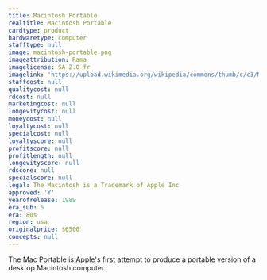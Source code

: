 ```yaml
---
title: Macintosh Portable
realtitle: Macintosh Portable
cardtype: product
hardwaretype: computer
stafftype: null
image: macintosh-portable.png
imageattribution: Rama
imagelicense: SA 2.0 fr
imagelink: 'https://upload.wikimedia.org/wikipedia/commons/thumb/c/c3/Macintosh_Portable-IMG_7541.jpg/1280px-Macintosh_Portable-IMG_7541.jpg'
staffcost: null
qualitycost: null
rdcost: null
marketingcost: null
longevitycost: null
moneycost: null
loyaltycost: null
specialcost: null
loyaltyscore: null
profitscore: null
profitlength: null
longevityscore: null
rdscore: null
specialscore: null
legal: The Macintosh is a Trademark of Apple Inc
approved: 'Y'
yearofrelease: 1989
era_sub: 5
era: 80s
region: usa
originalprice: $6500
concepts: null
---
```


The Mac Portable is Apple's first attempt to produce a portable version of a desktop Macintosh computer.
